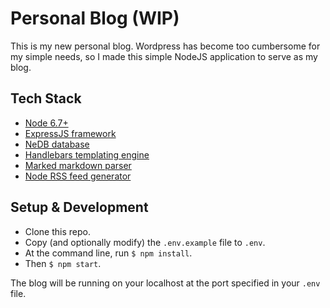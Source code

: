 # Personal Blog (WIP)
This is my new personal blog. Wordpress has become too cumbersome for my simple needs, so I made this simple NodeJS application to serve as my blog.

## Tech Stack
- [Node 6.7+](https://nodejs.org/en/)
- [ExpressJS framework](http://expressjs.com/en/resources/frameworks.html)
- [NeDB database](https://github.com/louischatriot/nedb)
- [Handlebars templating engine](http://handlebarsjs.com/)
- [Marked markdown parser](https://github.com/chjj/marked)
- [Node RSS feed generator](https://github.com/dylang/node-rss)

## Setup & Development
- Clone this repo.
- Copy (and optionally modify) the `.env.example` file to `.env`.
- At the command line, run `$ npm install`.
- Then `$ npm start`.

The blog will be running on your localhost at the port specified in your `.env` file.



